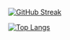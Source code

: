 [![GitHub Streak](https://streak-stats.demolab.com?user=mljuansmoreno&theme=algolia&locale=es&mode=weekly)](https://git.io/streak-stats)

[![Top Langs](https://github-readme-stats.vercel.app/api/top-langs/?username=mljuansmoreno&layout=compact)](https://github.com/anuraghazra/github-readme-stats)
